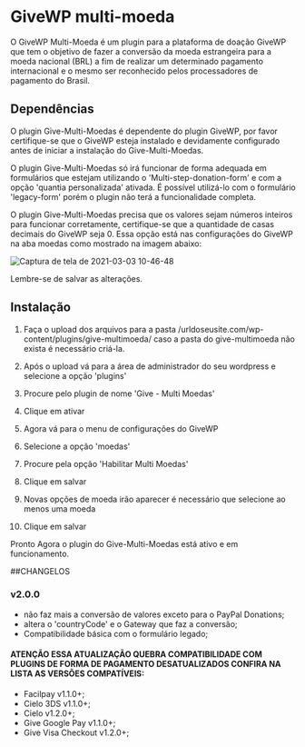 # GiveWP multi-moeda

O GiveWP Multi-Moeda é um plugin para a plataforma de doação GiveWP que tem o objetivo de fazer a conversão da moeda estrangeira para a moeda nacional (BRL) a fim de realizar um determinado pagamento internacional e o mesmo ser reconhecido pelos processadores de pagamento do Brasil.

## Dependências

O plugin Give-Multi-Moedas é dependente do plugin GiveWP, por favor certifique-se que o GiveWP esteja instalado e devidamente configurado antes de iniciar a instalação do Give-Multi-Moedas.

O plugin Give-Multi-Moedas só irá funcionar de forma adequada em formulários que estejam utilizando o 'Multi-step-donation-form' e com a opção 'quantia personalizada' ativada. É possível utilizá-lo com o formulário 'legacy-form' porém o plugin não terá a funcionalidade completa.

O plugin Give-Multi-Moedas precisa que os valores sejam números inteiros para funcionar corretamente, certifique-se que a quantidade de casas decimais do GiveWP seja 0. Essa opção está nas configurações do GiveWP na aba moedas como mostrado na imagem abaixo:

![Captura de tela de 2021-03-03 10-46-48](https://user-images.githubusercontent.com/74307223/109816811-ec8dc600-7c0f-11eb-9f68-c025bea125b6.png)

Lembre-se de salvar as alterações.

## Instalação

1) Faça o upload dos arquivos para a pasta /urldoseusite.com/wp-content/plugins/give-multimoeda/ caso a pasta do give-multimoeda não exista é necessário criá-la.

2) Após o upload vá para a área de administrador do seu wordpress e selecione a opção 'plugins'

3) Procure pelo plugin de nome 'Give - Multi Moedas'

4) Clique em ativar

5) Agora vá para o menu de configurações do GiveWP

6) Selecione a opção 'moedas'

7) Procure pela opção 'Habilitar Multi Moedas'

8) Clique em salvar

9) Novas opções de moeda irão aparecer é necessário que selecione ao menos uma moeda

10) Clique em salvar

Pronto Agora o plugin do Give-Multi-Moedas está ativo e em funcionamento.

##CHANGELOS

### v2.0.0
- não faz mais a conversão de valores exceto para o PayPal Donations;
- altera o 'countryCode' e o Gateway que faz a conversão;
- Compatibilidade básica com o formulário legado;

#### ATENÇÃO ESSA ATUALIZAÇÃO QUEBRA COMPATIBILIDADE COM PLUGINS DE FORMA DE PAGAMENTO DESATUALIZADOS CONFIRA NA LISTA AS VERSÕES COMPATÍVEIS:

* Facilpay v1.1.0+;
* Cielo 3DS v1.1.0+;
* Cielo v1.2.0+;
* Give Google Pay v1.1.0+;
* Give Visa Checkout v1.2.0+;

